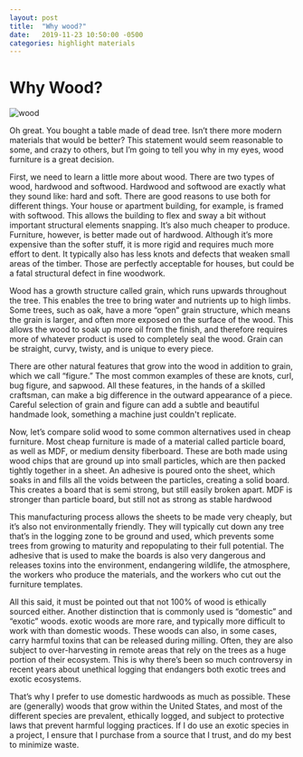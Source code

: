 ```yaml
---
layout: post
title:  "Why wood?"
date:   2019-11-23 10:50:00 -0500
categories: highlight materials
---
```

# Why Wood?

![wood](/assets/images/posts/whywood.png)

Oh great. You bought a table made of dead tree. Isn’t there more modern
materials that would be better? This statement would seem reasonable to some,
and crazy to others, but I’m going to tell you why in my eyes, wood furniture is
a great decision.

First, we need to learn a little more about wood. There are two types of wood,
hardwood and softwood. Hardwood and softwood are exactly what they sound like:
hard and soft. There are good reasons to use both for different things. Your
house or apartment building, for example, is framed with softwood. This allows
the building to flex and sway a bit without important structural elements
snapping. It’s also much cheaper to produce. Furniture, however, is better made
out of hardwood. Although it’s more expensive than the softer stuff, it is more
rigid and requires much more effort to dent. It typically also has less knots
and defects that weaken small areas of the timber. Those are perfectly
acceptable for houses, but could be a fatal structural defect in fine woodwork.

Wood has a growth structure called grain, which runs upwards throughout the
tree. This enables the tree to bring water and nutrients up to high limbs. Some
trees, such as oak, have a more “open” grain structure, which means the grain is
larger, and often more exposed on the surface of the wood. This allows the wood
to soak up more oil from the finish, and therefore requires more of whatever
product is used to completely seal the wood. Grain can be straight, curvy,
twisty, and is unique to every piece.

There are other natural features that grow into the wood in addition to grain,
which we call “figure.” The most common examples of these are knots, curl, bug
figure, and sapwood. All these features, in the hands of a skilled craftsman,
can make a big difference in the outward appearance of a piece. Careful
selection of grain and figure can add a subtle and beautiful handmade look,
something a machine just couldn't replicate.

Now, let’s compare solid wood to some common alternatives used in cheap
furniture. Most cheap furniture is made of a material called particle board, as
well as MDF, or medium density fiberboard. These are both made using wood chips
that are ground up into small particles, which are then packed tightly together
in a sheet. An adhesive is poured onto the sheet, which soaks in and fills all
the voids between the particles, creating a solid board. This creates a board
that is semi strong, but still easily broken apart. MDF is stronger than
particle board, but still not as strong as stable hardwood

This manufacturing process allows the sheets to be made very cheaply, but it’s
also not environmentally friendly. They will typically cut down any tree that’s
in the logging zone to be ground and used, which prevents some trees from
growing to maturity and repopulating to their full potential. The adhesive that
is used to make the boards is also very dangerous and releases toxins into the
environment, endangering wildlife, the atmosphere, the workers who produce the
materials, and the workers who cut out the furniture templates.

All this said, it must be pointed out that not 100% of wood is ethically sourced
either. Another distinction that is commonly used is “domestic” and “exotic”
woods. exotic woods are more rare, and typically more difficult to work with
than domestic woods. These woods can also, in some cases, carry harmful toxins
that can be released during milling. Often, they are also subject to
over-harvesting in remote areas that rely on the trees as a huge portion of
their ecosystem. This is why there’s been so much controversy in recent years
about unethical logging that endangers both exotic trees and exotic ecosystems.

That’s why I prefer to use domestic hardwoods as much as possible. These are
(generally) woods that grow within the United States, and most of the different
species are prevalent, ethically logged, and subject to protective laws that
prevent harmful logging practices. If I do use an exotic species in a project, I
ensure that I purchase from a source that I trust, and do my best to minimize
waste.

